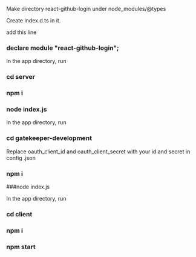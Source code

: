 Make directory react-github-login under node_modules/@types

Create index.d.ts in it.

add this line

### declare module "react-github-login";

In the app directory, run

### cd server

### npm i

### node index.js

In the app directory, run

### cd gatekeeper-development

Replace oauth_client_id and oauth_client_secret with your id and secret in config .json

### npm i

###node index.js

In the app directory, run

### cd client

### npm i

### npm start
